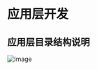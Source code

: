 # 应用层开发

## 应用层目录结构说明
![image](https://github.com/linmingdao/v-bonjour/raw/doc/doc/assets/app_overview.png)
